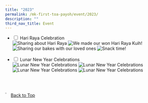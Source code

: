 ```yaml
---
title: "2023"
permalink: /mk-first-toa-payoh/event/2023/
description: ""
third_nav_title: Event
---
```

<ul class="jekyllcodex\_accordion">  
  
<li><input type="checkbox" id="accordion1">  
<label for="accordion1">Hari Raya Celebration</label><div>  
<img alt="Sharing about Hari Raya" src="images/MK@First%20Toa%20Payoh/Events/2023/Hari%20Raya/slide1.JPG">
<img alt="We made our won Hari Raya Kuih!" src="images/MK@First%20Toa%20Payoh/Events/2023/Hari%20Raya/slide2.JPG">
<img alt="Sharing our bakes with our loved ones" src="images/MK@First%20Toa%20Payoh/Events/2023/Hari%20Raya/slide3.JPG">
<img alt="Snack time!" src="images/MK@First%20Toa%20Payoh/Events/2023/Hari%20Raya/slide4.JPG">
</div></li>  
 <br>
<li><input type="checkbox" id="accordion2">  
<label for="accordion2">Lunar New Year Celebrations</label><div>  
<img alt="Lunar New Year Celebrations" src="images/MK%40First%20Toa%20Payoh/Events/2023/CNY/website%20sharing_%202023%20cny%20_page_1.jpg">
	<img alt="Lunar New Year Celebrations" src="images/MK%40First%20Toa%20Payoh/Events/2023/CNY/website%20sharing_%202023%20cny%20_page_2.jpg">
	<img alt="Lunar New Year Celebrations" src="images/MK%40First%20Toa%20Payoh/Events/2023/CNY/website%20sharing_%202023%20cny%20_page_3.jpg">
	<img alt="Lunar New Year Celebrations" src="images/MK%40First%20Toa%20Payoh/Events/2023/CNY/website%20sharing_%202023%20cny%20_page_4.jpg">
</div></li>  
  
</ul>


<br>
<br>
<br>

<a href="/mk-at-first-toa-payoh/events/2023#lo_main">
	 <img src="/images/arrow-up.png" style="width:3%" align="left"> Back to Top
</a>